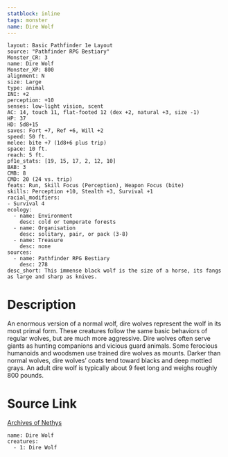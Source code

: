 ```yaml
---
statblock: inline
tags: monster
name: Dire Wolf
---
```

```statblock
layout: Basic Pathfinder 1e Layout
source: "Pathfinder RPG Bestiary"
Monster_CR: 3
name: Dire Wolf
Monster_XP: 800
alignment: N
size: Large
type: animal
INI: +2
perception: +10
senses: low-light vision, scent
AC: 14, touch 11, flat-footed 12 (dex +2, natural +3, size -1)
HP: 37
HD: 5d8+15
saves: Fort +7, Ref +6, Will +2
speed: 50 ft.
melee: bite +7 (1d8+6 plus trip)
space: 10 ft.
reach: 5 ft.
pf1e_stats: [19, 15, 17, 2, 12, 10]
BAB: 3
CMB: 8
CMD: 20 (24 vs. trip)
feats: Run, Skill Focus (Perception), Weapon Focus (bite)
skills: Perception +10, Stealth +3, Survival +1
racial_modifiers:
- Survival 4
ecology:
  - name: Environment
    desc: cold or temperate forests
  - name: Organisation
    desc: solitary, pair, or pack (3-8)
  - name: Treasure
    desc: none
sources:
  - name: Pathfinder RPG Bestiary
    desc: 278
desc_short: This immense black wolf is the size of a horse, its fangs as large and sharp as knives.
```
# Description
An enormous version of a normal wolf, dire wolves represent the wolf in its most primal form. These creatures follow the same basic behaviors of regular wolves, but are much more aggressive. Dire wolves often serve giants as hunting companions and vicious guard animals. Some ferocious humanoids and woodsmen use trained dire wolves as mounts. Darker than normal wolves, dire wolves’ coats tend toward blacks and deep mottled grays. An adult dire wolf is typically about 9 feet long and weighs roughly 800 pounds.
# Source Link
[Archives of Nethys](https://aonprd.com/MonsterDisplay.aspx?ItemName=Dire%20Wolf)
```encounter-table
name: Dire Wolf
creatures:
  - 1: Dire Wolf
```
